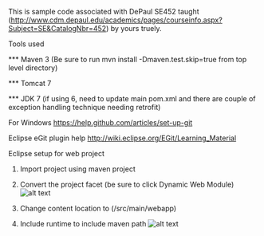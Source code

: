 This is sample code associated with DePaul SE452 taught (http://www.cdm.depaul.edu/academics/pages/courseinfo.aspx?Subject=SE&CatalogNbr=452) by yours truely.

Tools used

*** Maven 3 (Be sure to run mvn install -Dmaven.test.skip=true from top level directory)

*** Tomcat 7

*** JDK 7 (if using 6, need to update main pom.xml and there are couple of exception handling technique needing retrofit)


For Windows
https://help.github.com/articles/set-up-git

Eclipse eGit plugin help
http://wiki.eclipse.org/EGit/Learning_Material

Eclipse setup for web project

1) Import project using maven project

2) Convert the project facet (be sure to click Dynamic Web Module)
![alt text](/project-facet.jpg "Project Facet")

3) Change content location to (/src/main/webapp)

4) Include runtime to include maven path 
![alt text](/eclipse-setup.jpg "Eclipse Setup")



